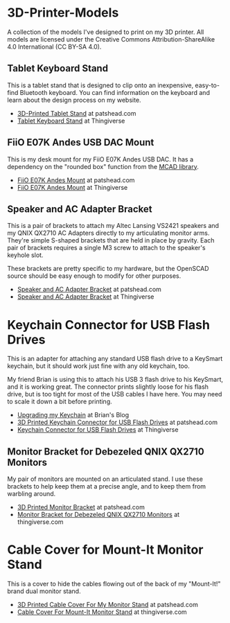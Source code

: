# 3D-Printer-Models

A collection of the models I've designed to print on my 3D printer.  All models are licensed under the Creative Commons Attribution-ShareAlike 4.0 International (CC BY-SA 4.0).

## Tablet Keyboard Stand

This is a tablet stand that is designed to clip onto an inexpensive, easy-to-find Bluetooth keyboard.  You can find information on the keyboard and learn about the design process on my website.

 * [3D-Printed Tablet Stand][1] at patshead.com
 * [Tablet Keyboard Stand][3] at Thingiverse

## FiiO E07K Andes USB DAC Mount

This is my desk mount for my FiiO E07K Andes USB DAC.  It has a dependency on the "rounded box" function from the [MCAD library][2].

 * [FiiO E07K Andes Mount][4] at patshead.com
 * [FiiO E07K Andes Mount][5] at Thingiverse

## Speaker and AC Adapter Bracket

This is a pair of brackets to attach my Altec Lansing VS2421 speakers and my QNIX QX2710 AC Adapters directly to my articulating monitor arms.  They're simple S-shaped brackets that are held in place by gravity.  Each pair of brackets requires a single M3 screw to attach to the speaker's keyhole slot.

These brackets are pretty specific to my hardware, but the OpenSCAD source should be easy enough to modify for other purposes.

 * [Speaker and AC Adapter Bracket][7] at patshead.com
 * [Speaker and AC Adapter Bracket][6] at Thingiverse

# Keychain Connector for USB Flash Drives

This is an adapter for attaching any standard USB flash drive to a KeySmart
keychain, but it should work just fine with any old keychain, too.

My friend Brian is using this to attach his USB 3 flash drive to his
KeySmart, and it is working great. The connector prints slightly loose for
his flash drive, but is too tight for most of the USB cables I have here. You
may need to scale it down a bit before printing.

 * [Upgrading my Keychain][bk] at Brian's Blog
 * [3D Printed Keychain Connector for USB Flash Drives][pk] at patshead.com
 * [Keychain Connector for USB Flash Drives][tk] at Thingiverse

## Monitor Bracket for Debezeled QNIX QX2710 Monitors

My pair of monitors are mounted on an articulated stand. I use these brackets to help keep them at a precise angle, and to keep them from warbling around.

* [3D Printed Monitor Bracket][mp] at patshead.com
* [Monitor Bracket for Debezeled QNIX QX2710 Monitors][mt] at thingiverse.com

# Cable Cover for Mount-It Monitor Stand

This is a cover to hide the cables flowing out of the back of my "Mount-It!" brand dual monitor stand.


 * [3D Printed Cable Cover For My Monitor Stand][c1] at patshead.com
 * [Cable Cover For Mount-It Monitor Stand][c2] at thingiverse.com

[c1]: http://blog.patshead.com/2015/04/a-3d-printed-cable-cover-for-my-monitor-stand.html "A 3D Printed Cable Cover For My Monitor Stand"
[c2]: http://www.thingiverse.com/thing:786971 "Cable Cover for Mount-It Monitor Stand"
[mp]: http://blog.patshead.com/2015/02/3d-printed-monitor-bracket.html "3D Printed Monitor Bracket at patshead.com"
[mt]: http://www.thingiverse.com/thing:685869 "Monitor Bracket for Debezeled QNIX QX2710 Monitors at thingiverse"
[1]: http://blog.patshead.com/2014/07/3d-printed-tablet-stand-for-an-inexpensive-bluetooth-keyboard.html "3D-Printed Tablet Stand For an Inexpensive Bluetooth Keyboard"
[2]: https://github.com/SolidCode/MCAD "MCAD library at GitHub"
[3]: http://www.thingiverse.com/thing:393754 "Clip-on Tablet Stand for a Bluetooth Keyboard at Thingiverse"
[4]: http://blog.patshead.com/2014/07/3d-printed-desk-mount-for-my-fiio-e07k-usb-dac.html "Creating a 3D Printed Desk Mount For My FiiO E07K USB DAC using OpenSCAD"
[5]: http://www.thingiverse.com/thing:409200 "FiiO E07K Andes Mount at Thingiverse"
[pk]: http://blog.patshead.com/2014/10/3d-printed-keychain-connector-for-usb-flash-drives.html "3D Printed Keychain Connector for USB Flash Drives"
[bk]: http://blog.brianmoses.net/2014/10/upgrading-my-keychain.html "Upgrading my Keychain at Brian's Blog"
[tk]: http://www.thingiverse.com/thing:495278 "Keychain Connector for USB Flash Drives at Thingiverse"
[6]: http://www.thingiverse.com/thing:453545 "Speaker and AC Adapter Brackets at Thingiverse"
[7]: http://blog.patshead.com/2014/09/3d-printed-speaker-and-ac-adapter-brackets.html "3D Printed Speaker and AC Adapter Brackets at patshead.com"
